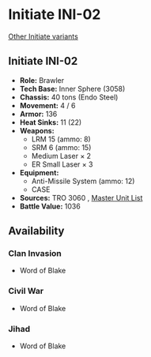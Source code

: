 # Initiate INI-02 

[Other Initiate variants](../initiate.md) 

## Initiate INI-02 

- **Role:** Brawler 
- **Tech Base:** Inner Sphere (3058) 
- **Chassis:** 40 tons (Endo Steel) 
- **Movement:** 4 / 6 
- **Armor:** 136 
- **Heat Sinks:** 11 (22) 
- **Weapons:** 
  - LRM 15 (ammo: 8) 
  - SRM 6 (ammo: 15) 
  - Medium Laser × 2 
  - ER Small Laser × 3 
- **Equipment:** 
  - Anti-Missile System (ammo: 12) 
  - CASE 
- **Sources:** TRO 3060 , [Master Unit List](http://masterunitlist.info/Unit/Details/1620/initiate-ini-02) 
- **Battle Value:** 1036 

## Availability 

### Clan Invasion 

- Word of Blake 

### Civil War 

- Word of Blake 

### Jihad 

- Word of Blake 

